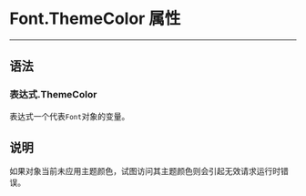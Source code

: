 # Font.ThemeColor 属性
            
---

## 语法

### 表达式.ThemeColor

表达式一个代表`Font`对象的变量。

## 说明

如果对象当前未应用主题颜色，试图访问其主题颜色则会引起无效请求运行时错误。
